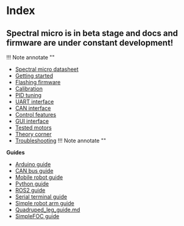 # Index

## **Spectral micro is in beta stage and docs and firmware are under constant development!**

!!! Note annotate "" 
* [Spectral micro datasheet](https://source-robotics.github.io/Spectral-BLDC-docs/apage1_specs/)
* [Getting started](https://source-robotics.github.io/Spectral-BLDC-docs/apage2_getting_started/)
* [Flashing firmware](https://source-robotics.github.io/Spectral-BLDC-docs/apage3_flashing_firmware/)
* [Calibration](https://source-robotics.github.io/Spectral-BLDC-docs/apage4_calibration/)
* [PID tuning](https://source-robotics.github.io/Spectral-BLDC-docs/apage5_PID_tuning/)
* [UART interface](https://source-robotics.github.io/Spectral-BLDC-docs/apage6_uart/)
* [CAN interface](https://source-robotics.github.io/Spectral-BLDC-docs/apage7_can/)
* [Control features](https://source-robotics.github.io/Spectral-BLDC-docs/apage8_control_principles/)
* [GUI interface](https://source-robotics.github.io/Spectral-BLDC-docs/apage9_2_GUI//)
* [Tested motors](https://source-robotics.github.io/Spectral-BLDC-docs/apage9_3_tested_motors/)
* [Theory corner](https://source-robotics.github.io/Spectral-BLDC-docs/apage9_4_theory_corner/)
* [Troubleshooting](https://source-robotics.github.io/Spectral-BLDC-docs/apage9_5_troublestooting/)
!!! Note annotate "" 

**Guides**

* [Arduino guide](https://source-robotics.github.io/Spectral-BLDC-docs/Guides/Arduino%20guide/)
* [CAN bus guide](https://source-robotics.github.io/Spectral-BLDC-docs/Guides/CAN%20bus%20guide/)
* [Mobile robot guide](https://source-robotics.github.io/Spectral-BLDC-docs/Guides/Mobile%20robot%20guide/)
* [Python guide](https://source-robotics.github.io/Spectral-BLDC-docs/Guides/Python%20guide/)
* [ROS2 guide](https://source-robotics.github.io/Spectral-BLDC-docs/Guides/ROS2%20guide/)
* [Serial terminal guide](https://source-robotics.github.io/Spectral-BLDC-docs/Guides/UART%20communication%20guide/)
* [Simple robot arm guide](https://source-robotics.github.io/Spectral-BLDC-docs/Guides/Simple%20robot%20arm%20guide/)
* [Quadruped_leg_guide.md](https://source-robotics.github.io/Spectral-BLDC-docs/Guides/Quadruped%20leg%20guide/)
* [SimpleFOC guide](https://source-robotics.github.io/Spectral-BLDC-docs/Guides/SIMPLEFOC%20guide/)

